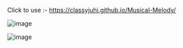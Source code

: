 Click to use :- https://classyjuhi.github.io/Musical-Melody/

![image](https://github.com/ClassyJuhi/Musical-Melody/assets/103419567/dc989001-48ce-4ea6-879e-f24c05de83db)

![image](https://github.com/ClassyJuhi/Musical-Melody/assets/103419567/851f8c5b-fc98-4129-9594-8966f8acd014)
